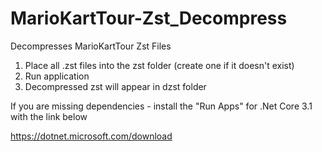 # MarioKartTour-Zst_Decompress
Decompresses MarioKartTour Zst Files

1. Place all .zst files into the zst folder (create one if it doesn't exist)
2. Run application
3. Decompressed zst will appear in dzst folder

If you are missing dependencies - install the "Run Apps" for .Net Core 3.1 with the link below

https://dotnet.microsoft.com/download
